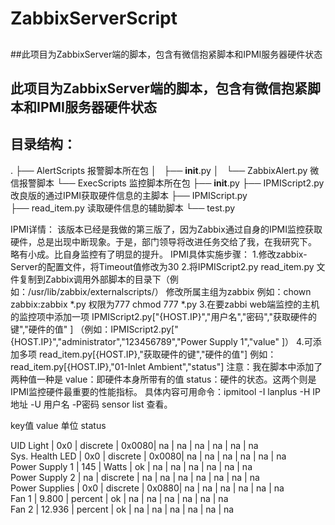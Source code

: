 # ZabbixServerScript
##
##此项目为ZabbixServer端的脚本，包含有微信抱紧脚本和IPMI服务器硬件状态
## 此项目为ZabbixServer端的脚本，包含有微信抱紧脚本和IPMI服务器硬件状态
## 目录结构：
.
├── AlertScripts           报警脚本所在包
│   ├── __init__.py
│   └── ZabbixAlert.py     微信报警脚本
└── ExecScripts            监控脚本所在包
    ├── __init__.py
    ├── IPMIScript2.py     改良版的通过IPMI获取硬件信息的主脚本
    ├── IPMIScript.py      
    ├── read_item.py       读取硬件信息的辅助脚本
    └── test.py

 IPMI详情：
 该版本已经是我做的第三版了，因为Zabbix通过自身的IPMI监控获取硬件，总是出现中断现象。于是，部门领导将改进任务交给了我，在我研究下。
 略有小成。比自身监控有了明显的提升。
 IPMI具体实施步骤：
  1.修改zabbix-Server的配置文件，将Timeout值修改为30
  2.将IPMIScript2.py read_item.py 文件复制到Zabbix调用外部脚本的目录下（例如：/usr/lib/zabbix/externalscripts/）
    修改所属主组为zabbix  例如：chown zabbix:zabbix *.py  权限为777  chmod 777 *.py
  3.在要zabbi web端监控的主机的监控项中添加一项 IPMIScript2.py["{HOST.IP}","用户名","密码","获取硬件的键","硬件的值" ]
   （例如：IPMIScript2.py["{HOST.IP}","administrator","123456789","Power Supply 1","value" ]）
  4.可添加多项 read_item.py[{HOST.IP},"获取硬件的键","硬件的值"]   例如：read_item.py[{HOST.IP},"01-Inlet Ambient","status"]
   注意：我在脚本中添加了两种值一种是  value：即硬件本身所带有的值   status：硬件的状态。这两个则是IPMI监控硬件最重要的性能指标。
   具体内容可用命令：ipmitool -I lanplus -H IP地址 -U 用户名 -P密码 sensor list  查看。





key值               value        单位         status

UID Light        | 0x0        | discrete   | 0x0080| na        | na        | na        | na        | na        | na        
Sys. Health LED  | 0x0        | discrete   | 0x0080| na        | na        | na        | na        | na        | na        
Power Supply 1   | 145        | Watts      | ok    | na        | na        | na        | na        | na        | na        
Power Supply 2   | na         | discrete   | na    | na        | na        | na        | na        | na        | na        
Power Supplies   | 0x0        | discrete   | 0x0880| na        | na        | na        | na        | na        | na        
Fan 1            | 9.800      | percent    | ok    | na        | na        | na        | na        | na        | na        
Fan 2            | 12.936     | percent    | ok    | na        | na        | na        | na        | na        | na        
